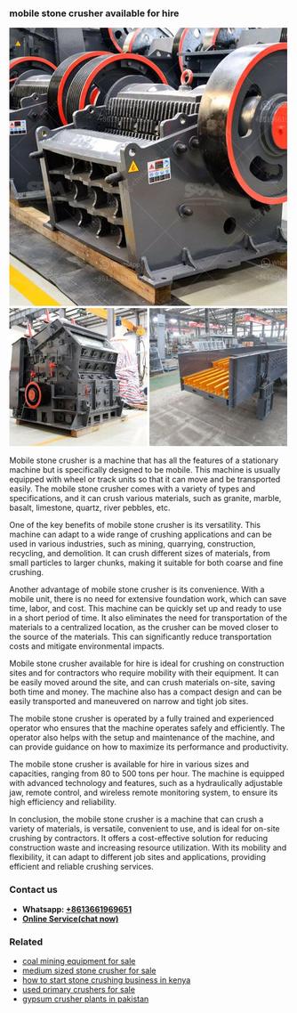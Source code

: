 <h3>mobile stone crusher available for hire</h3><img src='1706766973.jpg' alt=''><p>Mobile stone crusher is a machine that has all the features of a stationary machine but is specifically designed to be mobile. This machine is usually equipped with wheel or track units so that it can move and be transported easily. The mobile stone crusher comes with a variety of types and specifications, and it can crush various materials, such as granite, marble, basalt, limestone, quartz, river pebbles, etc.</p><p>One of the key benefits of mobile stone crusher is its versatility. This machine can adapt to a wide range of crushing applications and can be used in various industries, such as mining, quarrying, construction, recycling, and demolition. It can crush different sizes of materials, from small particles to larger chunks, making it suitable for both coarse and fine crushing.</p><p>Another advantage of mobile stone crusher is its convenience. With a mobile unit, there is no need for extensive foundation work, which can save time, labor, and cost. This machine can be quickly set up and ready to use in a short period of time. It also eliminates the need for transportation of the materials to a centralized location, as the crusher can be moved closer to the source of the materials. This can significantly reduce transportation costs and mitigate environmental impacts.</p><p>Mobile stone crusher available for hire is ideal for crushing on construction sites and for contractors who require mobility with their equipment. It can be easily moved around the site, and can crush materials on-site, saving both time and money. The machine also has a compact design and can be easily transported and maneuvered on narrow and tight job sites.</p><p>The mobile stone crusher is operated by a fully trained and experienced operator who ensures that the machine operates safely and efficiently. The operator also helps with the setup and maintenance of the machine, and can provide guidance on how to maximize its performance and productivity.</p><p>The mobile stone crusher is available for hire in various sizes and capacities, ranging from 80 to 500 tons per hour. The machine is equipped with advanced technology and features, such as a hydraulically adjustable jaw, remote control, and wireless remote monitoring system, to ensure its high efficiency and reliability.</p><p>In conclusion, the mobile stone crusher is a machine that can crush a variety of materials, is versatile, convenient to use, and is ideal for on-site crushing by contractors. It offers a cost-effective solution for reducing construction waste and increasing resource utilization. With its mobility and flexibility, it can adapt to different job sites and applications, providing efficient and reliable crushing services.</p><h3>Contact us</h3><ul><li><strong>Whatsapp:&nbsp;<a href="https://wa.me/8613661969651">+8613661969651</a></strong></li><li><a href="https://swt.shibang-china.com/?git&amp;zhl&amp;mobile stone crusher available for hire"><strong>Online Service(chat now)</strong></a></li></ul><h3>Related</h3><ul><li><a href='coal mining equipment for sale.md'>coal mining equipment for sale</a></li><li><a href='medium sized stone crusher for sale.md'>medium sized stone crusher for sale</a></li><li><a href='how to start stone crushing business in kenya.md'>how to start stone crushing business in kenya</a></li><li><a href='used primary crushers for sale.md'>used primary crushers for sale</a></li><li><a href='gypsum crusher plants in pakistan.md'>gypsum crusher plants in pakistan</a></li></ul>